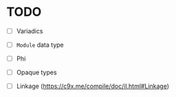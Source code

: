 # TODO

- [ ] Variadics
- [ ] `Module` data type
- [ ] Phi
- [ ] Opaque types
- [ ] Linkage (https://c9x.me/compile/doc/il.html#Linkage)

